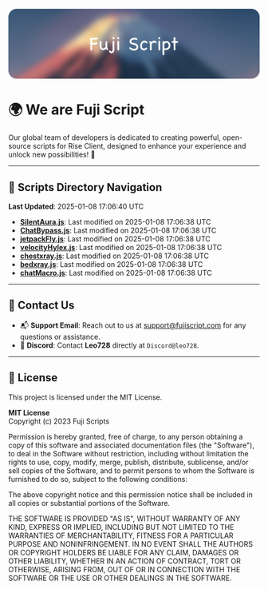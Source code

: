 ![Banner](.github/b.webp)

# 🌍 **We are Fuji Script**

Our global team of developers is dedicated to creating powerful, open-source scripts for Rise Client, designed to enhance your experience and unlock new possibilities! 🌟

---
<!-- SCRIPTS_NAVIGATION_START -->
## 📂 **Scripts Directory Navigation**

**Last Updated**: 2025-01-08 17:06:40 UTC

- **[SilentAura.js](scripts/SilentAura.js)**: Last modified on 2025-01-08 17:06:38 UTC
- **[ChatBypass.js](scripts/ChatBypass.js)**: Last modified on 2025-01-08 17:06:38 UTC
- **[jetpackFly.js](scripts/jetpackFly.js)**: Last modified on 2025-01-08 17:06:38 UTC
- **[velocityHylex.js](scripts/velocityHylex.js)**: Last modified on 2025-01-08 17:06:38 UTC
- **[chestxray.js](scripts/chestxray.js)**: Last modified on 2025-01-08 17:06:38 UTC
- **[bedxray.js](scripts/bedxray.js)**: Last modified on 2025-01-08 17:06:38 UTC
- **[chatMacro.js](scripts/chatMacro.js)**: Last modified on 2025-01-08 17:06:38 UTC

<!-- SCRIPTS_NAVIGATION_END -->

---

## 💬 **Contact Us**  
- 📬 **Support Email**: Reach out to us at [support@fujiscript.com](mailto:support@fujiscript.com) for any questions or assistance.  
- 💬 **Discord**: Contact **Leo728** directly at `Discord@leo728`.

---

## 📜 **License**

This project is licensed under the MIT License.  

**MIT License**  
Copyright (c) 2023 Fuji Scripts  

Permission is hereby granted, free of charge, to any person obtaining a copy of this software and associated documentation files (the "Software"), to deal in the Software without restriction, including without limitation the rights to use, copy, modify, merge, publish, distribute, sublicense, and/or sell copies of the Software, and to permit persons to whom the Software is furnished to do so, subject to the following conditions:  

The above copyright notice and this permission notice shall be included in all copies or substantial portions of the Software.  

THE SOFTWARE IS PROVIDED "AS IS", WITHOUT WARRANTY OF ANY KIND, EXPRESS OR IMPLIED, INCLUDING BUT NOT LIMITED TO THE WARRANTIES OF MERCHANTABILITY, FITNESS FOR A PARTICULAR PURPOSE AND NONINFRINGEMENT. IN NO EVENT SHALL THE AUTHORS OR COPYRIGHT HOLDERS BE LIABLE FOR ANY CLAIM, DAMAGES OR OTHER LIABILITY, WHETHER IN AN ACTION OF CONTRACT, TORT OR OTHERWISE, ARISING FROM, OUT OF OR IN CONNECTION WITH THE SOFTWARE OR THE USE OR OTHER DEALINGS IN THE SOFTWARE.  
